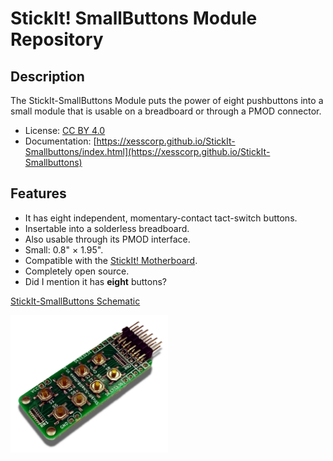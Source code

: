 # StickIt! SmallButtons Module Repository


## Description

The StickIt-SmallButtons Module puts the power of eight pushbuttons into a small
module that is usable on a breadboard or through a PMOD connector.

* License: [CC BY 4.0](http://creativecommons.org/licenses/by/4.0/legalcode)
* Documentation: [https://xesscorp.github.io/StickIt-Smallbuttons/index.html](https://xesscorp.github.io/StickIt-Smallbuttons)


## Features

* It has eight independent, momentary-contact tact-switch buttons.
* Insertable into a solderless breadboard.
* Also usable through its PMOD interface.
* Small: 0.8" &times; 1.95".
* Compatible with the [StickIt! Motherboard](http://www.xess.com/shop/product/stickit-mb-4_0/).
* Completely open source.
* Did I mention it has **eight** buttons?

[ StickIt-SmallButtons Schematic ](https://xesscorp.github.io/StickIt-Smallbuttons/schematic.pdf)

<img src="docs/images/cover.jpg" style="width:50%;"/>
